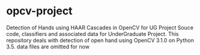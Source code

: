# opcv-project
Detection of Hands using HAAR Cascades in OpenCV for UG Project
Souce code, classifiers and associated data for UnderGraduate Project. This repository deals with detection of open hand
using OpenCV 3.1.0 on Python 3.5. data files are omitted for now

